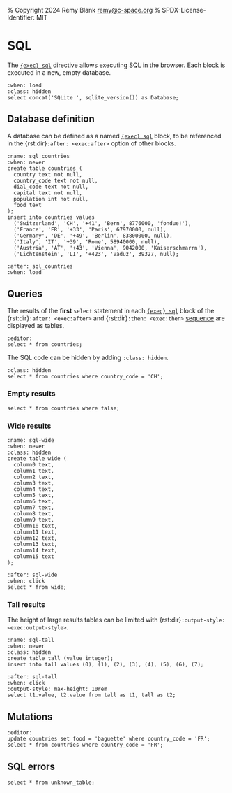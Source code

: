 % Copyright 2024 Remy Blank <remy@c-space.org>
% SPDX-License-Identifier: MIT

# SQL

The [`{exec} sql`](../reference/exec.md#sql) directive allows executing SQL
in the browser. Each block is executed in a new, empty database.

```{exec} sql
:when: load
:class: hidden
select concat('SQLite ', sqlite_version()) as Database;
```

## Database definition

A database can be defined as a named [`{exec} sql`](../reference/exec.md#sql)
block, to be referenced in the {rst:dir}`:after: <exec:after>` option of other
blocks.

```{exec} sql
:name: sql_countries
:when: never
create table countries (
  country text not null,
  country_code text not null,
  dial_code text not null,
  capital text not null,
  population int not null,
  food text
);
insert into countries values
  ('Switzerland', 'CH', '+41', 'Bern', 8776000, 'fondue!'),
  ('France', 'FR', '+33', 'Paris', 67970000, null),
  ('Germany', 'DE', '+49', 'Berlin', 83800000, null),
  ('Italy', 'IT', '+39', 'Rome', 58940000, null),
  ('Austria', 'AT', '+43', 'Vienna', 9042000, 'Kaiserschmarrn'),
  ('Lichtenstein', 'LI', '+423', 'Vaduz', 39327, null);
```

```{defaults} exec
:after: sql_countries
:when: load
```

## Queries

The results of the **first** `select` statement in each
[`{exec} sql`](../reference/exec.md#sql) block of the
{rst:dir}`:after: <exec:after>` and {rst:dir}`:then: <exec:then>`
[sequence](../reference/exec.md#sequencing) are displayed as tables.

```{exec} sql
:editor:
select * from countries;
```

The SQL code can be hidden by adding `:class: hidden`.

```{exec} sql
:class: hidden
select * from countries where country_code = 'CH';
```

### Empty results

```{exec} sql
select * from countries where false;
```

### Wide results

```{exec} sql
:name: sql-wide
:when: never
:class: hidden
create table wide (
  column0 text,
  column1 text,
  column2 text,
  column3 text,
  column4 text,
  column5 text,
  column6 text,
  column7 text,
  column8 text,
  column9 text,
  column10 text,
  column11 text,
  column12 text,
  column13 text,
  column14 text,
  column15 text
);
```
```{exec} sql
:after: sql-wide
:when: click
select * from wide;
```

### Tall results

The height of large results tables can be limited with
{rst:dir}`:output-style: <exec:output-style>`.

```{exec} sql
:name: sql-tall
:when: never
:class: hidden
create table tall (value integer);
insert into tall values (0), (1), (2), (3), (4), (5), (6), (7);
```
```{exec} sql
:after: sql-tall
:when: click
:output-style: max-height: 10rem
select t1.value, t2.value from tall as t1, tall as t2;
```

## Mutations

```{exec} sql
:editor:
update countries set food = 'baguette' where country_code = 'FR';
select * from countries where country_code = 'FR';
```

## SQL errors

```{exec} sql
select * from unknown_table;
```

